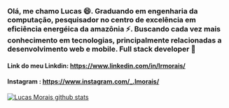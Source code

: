 ### Olá, me chamo Lucas 😄. Graduando em engenharia da computação, pesquisador no centro de excelência em eficiência energéica da amazônia ⚡. Buscando cada vez mais conhecimento em tecnologias, principalmente relacionadas a desenvolvimento web e mobile. Full stack developer 🌱
#### Link do meu Linkdin: https://www.linkedin.com/in/lrmorais/
#### Instagram : https://www.instagram.com/_.lmorais/

  [![Lucas Morais github stats](https://github-readme-stats.vercel.app/api?username=LRmorais)](https://github.com/brunopulis/github-readme-stats)

<!--
**LRmorais/LRmorais** is a ✨ _special_ ✨ repository because its `README.md` (this file) appears on your GitHub profile.

Here are some ideas to get you started:

- 🔭 I’m currently working on ...
- 🌱 I’m currently learning ...
- 👯 I’m looking to collaborate on ...
- 🤔 I’m looking for help with ...
- 💬 Ask me about ...
- 📫 How to reach me: ...
- 😄 Pronouns: ...
- ⚡ Fun fact: ...
-->
